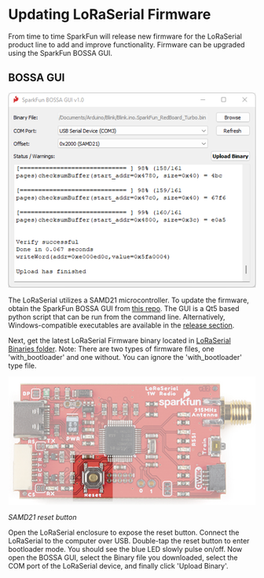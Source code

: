 # Updating LoRaSerial Firmware

From time to time SparkFun will release new firmware for the LoRaSerial product line to add and improve functionality. Firmware can be upgraded using the SparkFun BOSSA GUI.

## BOSSA GUI

![SparkFun BOSSA GUI](https://github.com/sparkfun/SparkFun_BOSSA_GUI/raw/main/img/BOSSA_GUI.png)

The LoRaSerial utilizes a SAMD21 microcontroller. To update the firmware, obtain the SparkFun BOSSA GUI from [this repo](https://github.com/sparkfun/SparkFun_BOSSA_GUI). The GUI is a Qt5 based python script that can be run from the command line. Alternatively, Windows-compatible executables are available in the [release section](https://github.com/sparkfun/SparkFun_BOSSA_GUI/releases).

Next, get the latest LoRaSerial Firmware binary located in [LoRaSerial Binaries folder](https://github.com/sparkfun/SparkFun_LoRaSerial/tree/main/Binaries). Note: There are two types of firmware files, one 'with_bootloader' and one without. You can ignore the 'with_bootloader' type file.

![SAMD21 reset button](Original/SparkFun_LoRaSerial_-_Reset.png)

*SAMD21 reset button*

Open the LoRaSerial enclosure to expose the reset button. Connect the LoRaSerial to the computer over USB. Double-tap the reset button to enter bootloader mode. You should see the blue LED slowly pulse on/off. Now open the BOSSA GUI, select the Binary file you downloaded, select the COM port of the LoRaSerial device, and finally click 'Upload Binary'.